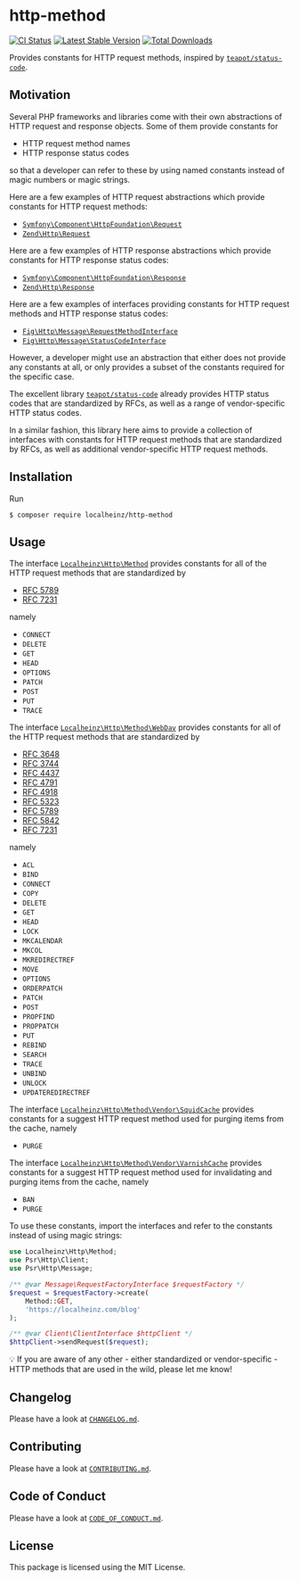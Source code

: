 # http-method

[![CI Status](https://github.com/localheinz/http-method/workflows/Continuous%20Integration/badge.svg)](https://github.com/localheinz/http-method/actions)
[![Latest Stable Version](https://poser.pugx.org/localheinz/http-method/v/stable)](https://packagist.org/packages/localheinz/http-method)
[![Total Downloads](https://poser.pugx.org/localheinz/http-method/downloads)](https://packagist.org/packages/localheinz/http-method)

Provides constants for HTTP request methods, inspired by [`teapot/status-code`](https://github.com/teapot-php/status-code).

## Motivation

Several PHP frameworks and libraries come with their own abstractions of HTTP request and response objects. Some of them provide constants for

- HTTP request method names
- HTTP response status codes

so that a developer can refer to these by using named constants instead of magic numbers or magic strings.

Here are a few examples of HTTP request abstractions which provide constants for HTTP request methods:

* [`Symfony\Component\HttpFoundation\Request`](https://github.com/symfony/http-foundation/blob/v4.3.2/Request.php#L41-L50)
* [`Zend\Http\Request`](https://github.com/zendframework/zend-http/blob/release-2.10.0/src/Request.php#L26-L35)

Here are a few examples of HTTP response abstractions which provide constants for HTTP response status codes:

* [`Symfony\Component\HttpFoundation\Response`](https://github.com/symfony/http-foundation/blob/v4.3.2/Response.php#L21-L88)
* [`Zend\Http\Response`](https://github.com/zendframework/zend-http/blob/release-2.10.0/src/Response.php#L24-L88)

Here are a few examples of interfaces providing constants for HTTP request methods and HTTP response status codes:

* [`Fig\Http\Message\RequestMethodInterface`](https://github.com/php-fig/http-message-util/blob/1.1.3/src/RequestMethodInterface.php#L24-L33)
* [`Fig\Http\Message\StatusCodeInterface`](https://github.com/php-fig/http-message-util/blob/1.1.3/src/StatusCodeInterface.php#L39-L106)

However, a developer might use an abstraction that either does not provide any constants at all, or only provides a subset of the constants required for the specific case.

The excellent library [`teapot/status-code`](https://github.com/teapot-php/status-code) already provides HTTP status codes that are standardized by RFCs, as well as a range of vendor-specific HTTP status codes.

In a similar fashion, this library here aims to provide a collection of interfaces with constants for HTTP request methods that are standardized by RFCs, as well as additional vendor-specific HTTP request methods.

## Installation

Run

```
$ composer require localheinz/http-method
```

## Usage

The interface [`Localheinz\Http\Method`](/src/Method.php) provides constants for all of the HTTP request methods that are standardized by

* [RFC 5789](https://tools.ietf.org/html/rfc5789)
* [RFC 7231](https://tools.ietf.org/html/rfc7231)

namely

* `CONNECT`
* `DELETE`
* `GET`
* `HEAD`
* `OPTIONS`
* `PATCH`
* `POST`
* `PUT`
* `TRACE`

The interface [`Localheinz\Http\Method\WebDav`](/src/Method/WebDav.php) provides constants for all of the HTTP request methods that are standardized by

- [RFC 3648](https://tools.ietf.org/html/rfc3648)
- [RFC 3744](https://tools.ietf.org/html/rfc3744)
- [RFC 4437](https://tools.ietf.org/html/rfc4437)
- [RFC 4791](https://tools.ietf.org/html/rfc4791)
- [RFC 4918](https://tools.ietf.org/html/rfc4918)
- [RFC 5323](https://tools.ietf.org/html/rfc5323)
- [RFC 5789](https://tools.ietf.org/html/rfc5789)
- [RFC 5842](https://tools.ietf.org/html/rfc5842)
- [RFC 7231](https://tools.ietf.org/html/rfc7231)

namely

- `ACL`
- `BIND`
- `CONNECT`
- `COPY`
- `DELETE`
- `GET`
- `HEAD`
- `LOCK`
- `MKCALENDAR`
- `MKCOL`
- `MKREDIRECTREF`
- `MOVE`
- `OPTIONS`
- `ORDERPATCH`
- `PATCH`
- `POST`
- `PROPFIND`
- `PROPPATCH`
- `PUT`
- `REBIND`
- `SEARCH`
- `TRACE`
- `UNBIND`
- `UNLOCK`
- `UPDATEREDIRECTREF`

The interface [`Localheinz\Http\Method\Vendor\SquidCache`](/src/Method/Vendor/SquidCache.php) provides constants for a suggest HTTP request method used for purging items from the cache,
namely

- `PURGE`

The interface [`Localheinz\Http\Method\Vendor\VarnishCache`](/src/Method/Vendor/VarnishCache.php) provides constants for a suggest HTTP request method used for invalidating and purging items from the cache, namely

- `BAN`
- `PURGE`

To use these constants, import the interfaces and refer to the constants instead of using magic strings:

```php
use Localheinz\Http\Method;
use Psr\Http\Client;
use Psr\Http\Message;

/** @var Message\RequestFactoryInterface $requestFactory */
$request = $requestFactory->create(
    Method::GET,
    'https://localheinz.com/blog'
);

/** @var Client\ClientInterface $httpClient */
$httpClient->sendRequest($request);
```

:bulb: If you are aware of any other - either standardized or vendor-specific - HTTP methods that are used in the wild, please let me know!

## Changelog

Please have a look at [`CHANGELOG.md`](CHANGELOG.md).

## Contributing

Please have a look at [`CONTRIBUTING.md`](.github/CONTRIBUTING.md).

## Code of Conduct

Please have a look at [`CODE_OF_CONDUCT.md`](.github/CODE_OF_CONDUCT.md).

## License

This package is licensed using the MIT License.
